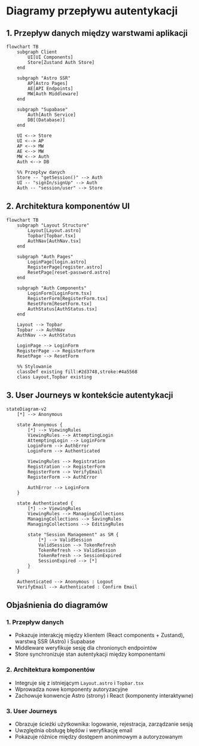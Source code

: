 # Diagramy przepływu autentykacji

## 1. Przepływ danych między warstwami aplikacji

```mermaid
flowchart TB
    subgraph Client
        UI[UI Components]
        Store[Zustand Auth Store]
    end

    subgraph "Astro SSR"
        AP[Astro Pages]
        AE[API Endpoints]
        MW[Auth Middleware]
    end

    subgraph "Supabase"
        Auth[Auth Service]
        DB[(Database)]
    end

    UI <--> Store
    UI <--> AP
    AP <--> MW
    AE <--> MW
    MW <--> Auth
    Auth <--> DB

    %% Przepływ danych
    Store -- "getSession()" --> Auth
    UI -- "signIn/signUp" --> Auth
    Auth -- "session/user" --> Store
```

## 2. Architektura komponentów UI

```mermaid
flowchart TB
    subgraph "Layout Structure"
        Layout[Layout.astro]
        Topbar[Topbar.tsx]
        AuthNav[AuthNav.tsx]
    end

    subgraph "Auth Pages"
        LoginPage[login.astro]
        RegisterPage[register.astro]
        ResetPage[reset-password.astro]
    end

    subgraph "Auth Components"
        LoginForm[LoginForm.tsx]
        RegisterForm[RegisterForm.tsx]
        ResetForm[ResetForm.tsx]
        AuthStatus[AuthStatus.tsx]
    end

    Layout --> Topbar
    Topbar --> AuthNav
    AuthNav --> AuthStatus

    LoginPage --> LoginForm
    RegisterPage --> RegisterForm
    ResetPage --> ResetForm

    %% Stylowanie
    classDef existing fill:#2d3748,stroke:#4a5568
    class Layout,Topbar existing
```

## 3. User Journeys w kontekście autentykacji

```mermaid
stateDiagram-v2
    [*] --> Anonymous

    state Anonymous {
        [*] --> ViewingRules
        ViewingRules --> AttemptingLogin
        AttemptingLogin --> LoginForm
        LoginForm --> AuthError
        LoginForm --> Authenticated

        ViewingRules --> Registration
        Registration --> RegisterForm
        RegisterForm --> VerifyEmail
        RegisterForm --> AuthError

        AuthError --> LoginForm
    }

    state Authenticated {
        [*] --> ViewingRules
        ViewingRules --> ManagingCollections
        ManagingCollections --> SavingRules
        ManagingCollections --> EditingRules

        state "Session Management" as SM {
            [*] --> ValidSession
            ValidSession --> TokenRefresh
            TokenRefresh --> ValidSession
            TokenRefresh --> SessionExpired
            SessionExpired --> [*]
        }
    }

    Authenticated --> Anonymous : Logout
    VerifyEmail --> Authenticated : Confirm Email
```

## Objaśnienia do diagramów

### 1. Przepływ danych

- Pokazuje interakcję między klientem (React components + Zustand), warstwą SSR (Astro) i Supabase
- Middleware weryfikuje sesję dla chronionych endpointów
- Store synchronizuje stan autentykacji między komponentami

### 2. Architektura komponentów

- Integruje się z istniejącym `Layout.astro` i `Topbar.tsx`
- Wprowadza nowe komponenty autoryzacyjne
- Zachowuje konwencje Astro (strony) i React (komponenty interaktywne)

### 3. User Journeys

- Obrazuje ścieżki użytkownika: logowanie, rejestracja, zarządzanie sesją
- Uwzględnia obsługę błędów i weryfikację email
- Pokazuje różnice między dostępem anonimowym a autoryzowanym
